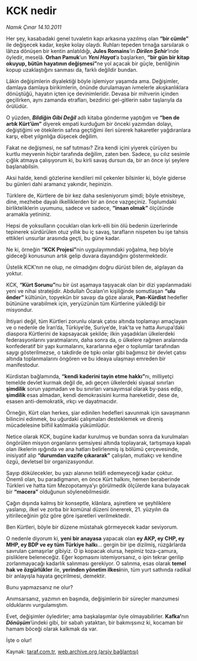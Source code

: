# KCK nedir

*Namık Çınar 14.10.2011*

<div class="yazi"><p>Her şey, kasabadaki genel tuvaletin kapı arkasına yazılmış olan <b>“bir cümle”</b> ile değişecek kadar, keşke kolay olaydı. Ruhları tepeden tırnağa sarsılarak o lâhza dönüşen bir kentin anlatıldığı, <b>Jules Romains</b>’in <b><i>Dirilen Şehir</i></b>’inde öyledir, meselâ. <b>Orhan Pamuk</b>’un <b><i>Yeni Hayat</i></b>’a başlarken, <b>“bir gün bir kitap okuyup, bütün hayatının değişmesi”</b>ne yol açacak bir güçle, benliğinin kopup uzaklaştığını sanması da, farklı değildir bundan.</p>
<p>Lâkin değişimlerin diyalektiği böyle işlemiyor yaşamda ama. Değişimler, damlaya damlaya birikimlerin, önünde durulamayan ivmelerle akışkanlıklara dönüştüğü, hayatın içten içe devinimleridir. Devasa bir mihverin içinden geçilirken, aynı zamanda etrafları, bezdirici gel-gitlerin sabır taşlarıyla da örülüdür.</p>
<p>O yüzden, <b><i>Bildiğin Gibi Değil</i></b> adlı kitaba gönderme yaptığım ve <b>“ben de artık Kürt’üm”</b> diyerek empati kurduğum bir önceki yazımdan dolayı, değiştiğimi ve ötekilerin safına geçtiğimi ileri sürerek hakaretler yağdıranlara karşı, elbet yılgınlığa düşecek değilim.</p>
<p>Fakat ne değişmesi, ne saf tutması? Zira kendi içini yiyerek çürüyen bu kurtlu meyvenin hiçbir tarafında değilim, zaten ben. Sadece, şu cılız sesimle çığlık atmaya çalışıyorum ki, bu kirli savaş dursun da, bir an önce iyi şeylere başlanabilsin.</p>
<p>Aksi halde, kendi gözlerine kendileri mil çekenler bilsinler ki, böyle giderse bu günleri dahi aramanız yakındır, hepinizin.</p>
<p>Türklere de, Kürtlere de bir kez daha sesleniyorum şimdi; böyle etnisiteye, dine, mezhebe dayalı ilkelliklerden bir an önce vazgeçiniz. Toplumdaki birlikteliklerin uyumunu, sadece ve sadece, <b>“insan olmak”</b> ölçütünde aramakla yetininiz.</p>
<p>Hepsi de yoksulların çocukları olan kırk-elli bin ölü bedenin üzerlerinde tepinerek sürdürülen otuz yıllık bu iç savaş, tarafların nispeten bu işe tahsis ettikleri unsurlar arasında geçti, bu güne kadar.</p>
<p>Ne ki, örneğin <b>“KCK Projesi”</b>nin uygulayımındaki yoğalma, hep böyle gideceği konusunun artık gelip duvara dayandığını göstermektedir.</p>
<p>Üstelik KCK’nın ne olup, ne olmadığını doğru dürüst bilen de, algılayan da yoktur.</p>
<p>KCK, <b>“Kürt Sorunu”</b>nu bir üst aşamaya taşıyacak olan bir dizi yapılanmadaki yeni ve nihai stratejidir. Abdullah Öcalan’ın kişiliğinde somutlaşan <b>“ulu önder”</b> kültünün, topyekûn bir savaşı da göze alarak, <b>Pan-Kürdist</b> hedefler bütününe varabilmek için, yeryüzünün tüm Kürtlerine yüklediği bir misyondur.</p>
<p>İhtiyari değil, tüm Kürtleri zorunlu olarak çatısı altında toplamayı amaçlayan ve o nedenle de İran’da, Türkiye’de, Suriye’de, Irak’ta ve hatta Avrupa’daki diaspora Kürtlerini de kapsayacak şekilde; ilkin yaşadıkları ülkelerdeki federasyonlarını yaratmalarını, daha sonra da, o ülkelere rağmen aralarında konfederatif bir yapı kurmalarını, kararlarına eğer o toplumlar tarafından saygı gösterilmezse, o takdirde de tıpkı onlar gibi bağımsız bir devlet çatısı altında toplanmalarını öngören ve bu ideaya ulaşmayı emreden bir manifestodur.</p>
<p>Kürdistan bağlamında, <b>“kendi kaderini tayin etme hakkı”</b>nı, milliyetçi temelde devlet kurmak değil de, adı geçen ülkelerdeki siyasal sınırları <b>şimdilik</b> sorun yapmadan ve bu sınırları varsayımsal olarak by-pass edip, <b>şimdilik </b>esas almadan, kendi demokrasisini kurma hareketidir, dese de, esasen anti-demokratik, ırkçı ve dayatmacıdır.</p>
<p>Örneğin, Kürt olan herkes, şiar edinilen hedefleri savunmak için savaşmanın bilincini edinmek, bu uğurdaki çalışmaları desteklemek ve direniş mücadelesine bilfiil katılmakla yükümlüdür.</p>
<p>Netice olarak KCK, bugüne kadar kurulmuş ve bundan sonra da kurulmaları öngörülen misyon organlarını şemsiyesi altında toplayarak, tartışmaya kapalı olan ilkelerin ışığında ve ana hatları belirlenmiş iş bölümü çerçevesinde, inisiyatif alıp <b>“durumdan vazife çıkararak”</b> çalışılan, mutlakçı ve kendine özgü, devletsel bir organizasyondur.</p>
<p>Sayıp dökülecekler, bu yazı alanının telâfi edemeyeceği kadar çoktur. Önemli olan, bu paradigmanın, en önce Kürt halkını, hemen beraberinde Türkleri ve hatta tüm Mezopotamya’yı görülmedik ölçülerde kana bulayacak bir <b>“macera”</b> olduğunun söylenebilmesidir.</p>
<p>Çağın dışında kalmış bir konseptle, klânlara, aşiretlere ve şeyhliklere yaslanıp, ilkel ve zorba bir komünal düzeni önererek, 21. yüzyılın da yitirileceğinin göz göre göre işaretleri verilmektedir.</p>
<p>Ben Kürtleri, böyle bir düzene müstahak görmeyecek kadar seviyorum.</p>
<p>O nedenle diyorum ki, <b>yeni bir anayasa</b> yapacak olan <b>ey AKP, ey CHP, ey MHP, ey BDP ve ey tüm Türkiye halkı</b>… gergin bir ipe dizilmiş, rüzgârlarda savrulan çamaşırlar gibiyiz. O ip kopacak olursa, hepimiz toza-çamura, pisliklere beleneceğiz. Eğer kopmasını istemiyorsanız, o ipin tekrar gerilip zorlanmayacağı kadarlık salınması gerekiyor. O salınma, esas olarak <b>temel hak ve özgürlükler</b> ile, <b>yerinden yönetim ilkesi</b>nin, tüm yurt sathında radikal bir anlayışla hayata geçirilmesi, demektir.</p>
<p>Bunu yapmazsanız ne olur?</p>
<p>Anımsarsanız, yazımın en başında, değişimlerin bir süreçler manzumesi olduklarını vurgulamıştım.</p>
<p>Evet, değişimler öyledirler; ama başkalaşımlar öyle olmayabilirler. <b>Kafka’</b>nın <b><i>Dönüşüm</i></b>’ündeki gibi, bir sabah yataktan, bir bakmışsınız ki, kocaman bir hamam böceği olarak kalkmak da var.</p>
<p>İşte o olur!</p>
</div>

Kaynak: [taraf.com.tr](http://www.taraf.com.tr/namik-cinar/makale-kck-nedir.htm), [web.archive.org (arşiv bağlantısı)](http://web.archive.org/web/20130624001635/http://www.taraf.com.tr/namik-cinar/makale-kck-nedir.htm)
